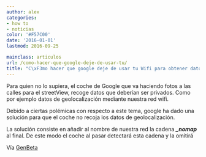 ```yaml
---
author: alex
categories:
- how to
- noticias
color: '#F57C00'
date: '2016-01-01'
lastmod: 2016-09-25

mainclass: articulos
url: /como-hacer-que-google-deje-de-usar-tu/
title: "C\xF3mo hacer que google deje de usar tu Wifi para obtener datos de geolocalizaci\xF3n"
---
```


Para quien no lo supiera, el coche de Google que va haciendo fotos a las calles para el streetView, recoge datos que deberían ser privados. Como por ejemplo datos de geolocalización mediante nuestra red wifi.

Debido a ciertas polémicas con respecto a este tema, google ha dado una solución para que el coche no recoja los datos de geolocalización.

<!--more--><!--ad-->

La solución consiste en añadir al nombre de nuestra red la cadena ***_nomap*** al final. De este modo el coche al pasar detectará esta cadena y la omitirá

Vía <a target='_blank' href="http://www.genbeta.com/seguridad/quieres-que-google-deje-de-usar-tu-wifi-para-obtener-datos-de-geolocalizacion-solo-hay-que-cambiarle-el-nombre">GenBeta</a>
